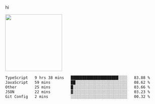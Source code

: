hi

<img height="180em" src="https://github-readme-stats.vercel.app/api?username=AProductiveNerd&show_icons=true&hide_border=true&&count_private=true&include_all_commits=true" />

<!--START_SECTION:waka-->

```txt
TypeScript   9 hrs 38 mins   █████████████████████░░░░   83.88 %
JavaScript   59 mins         ██░░░░░░░░░░░░░░░░░░░░░░░   08.62 %
Other        25 mins         █░░░░░░░░░░░░░░░░░░░░░░░░   03.66 %
JSON         22 mins         ▓░░░░░░░░░░░░░░░░░░░░░░░░   03.23 %
Git Config   2 mins          ░░░░░░░░░░░░░░░░░░░░░░░░░   00.32 %
```

<!--END_SECTION:waka-->

